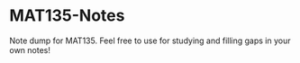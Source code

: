 # MAT135-Notes
Note dump for MAT135. Feel free to use for studying and filling gaps in your own notes!
